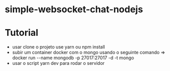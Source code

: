 # simple-websocket-chat-nodejs

# Tutorial
- usar clone o projeto use yarn ou npm install
- subir um container docker com o mongo usando o seguinte comando => docker run --name mongodb -p 27017:27017 -d -t mongo
- usar o script yarn dev para rodar o servidor

